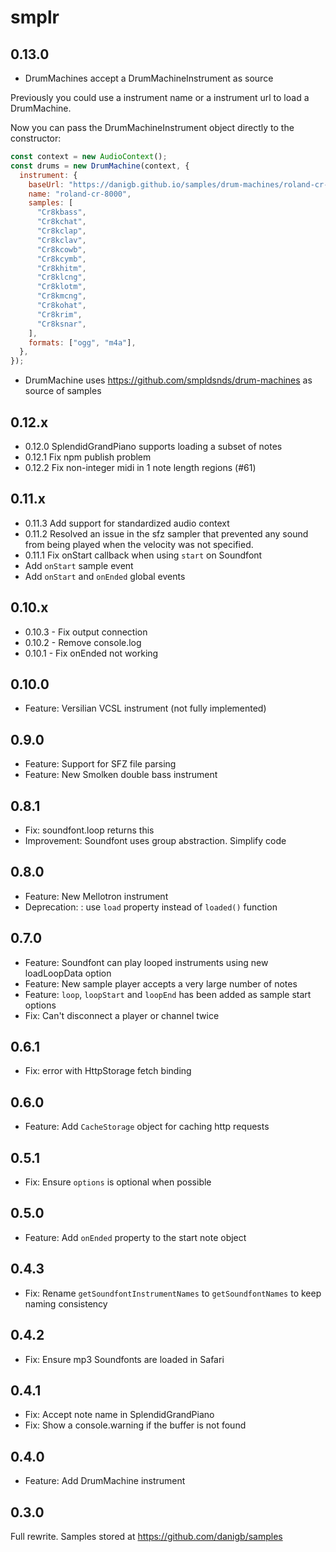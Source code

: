 # smplr

## 0.13.0

- DrumMachines accept a DrumMachineInstrument as source

Previously you could use a instrument name or a instrument url to load a DrumMachine.

Now you can pass the DrumMachineInstrument object directly to the constructor:

```js
const context = new AudioContext();
const drums = new DrumMachine(context, {
  instrument: {
    baseUrl: "https://danigb.github.io/samples/drum-machines/roland-cr-8000/",
    name: "roland-cr-8000",
    samples: [
      "Cr8kbass",
      "Cr8kchat",
      "Cr8kclap",
      "Cr8kclav",
      "Cr8kcowb",
      "Cr8kcymb",
      "Cr8khitm",
      "Cr8klcng",
      "Cr8klotm",
      "Cr8kmcng",
      "Cr8kohat",
      "Cr8krim",
      "Cr8ksnar",
    ],
    formats: ["ogg", "m4a"],
  },
});
```

- DrumMachine uses https://github.com/smpldsnds/drum-machines as source of samples

## 0.12.x

- 0.12.0 SplendidGrandPiano supports loading a subset of notes
- 0.12.1 Fix npm publish problem
- 0.12.2 Fix non-integer midi in 1 note length regions (#61)

## 0.11.x

- 0.11.3 Add support for standardized audio context
- 0.11.2 Resolved an issue in the sfz sampler that prevented any sound from being played when the velocity was not specified.
- 0.11.1 Fix onStart callback when using `start` on Soundfont
- Add `onStart` sample event
- Add `onStart` and `onEnded` global events

## 0.10.x

- 0.10.3 - Fix output connection
- 0.10.2 - Remove console.log
- 0.10.1 - Fix onEnded not working

## 0.10.0

- Feature: Versilian VCSL instrument (not fully implemented)

## 0.9.0

- Feature: Support for SFZ file parsing
- Feature: New Smolken double bass instrument

## 0.8.1

- Fix: soundfont.loop returns this
- Improvement: Soundfont uses group abstraction. Simplify code

## 0.8.0

- Feature: New Mellotron instrument
- Deprecation: : use `load` property instead of `loaded()` function

## 0.7.0

- Feature: Soundfont can play looped instruments using new loadLoopData option
- Feature: New sample player accepts a very large number of notes
- Feature: `loop`, `loopStart` and `loopEnd` has been added as sample start options
- Fix: Can't disconnect a player or channel twice

## 0.6.1

- Fix: error with HttpStorage fetch binding

## 0.6.0

- Feature: Add `CacheStorage` object for caching http requests

## 0.5.1

- Fix: Ensure `options` is optional when possible

## 0.5.0

- Feature: Add `onEnded` property to the start note object

## 0.4.3

- Fix: Rename `getSoundfontInstrumentNames` to `getSoundfontNames` to keep naming consistency

## 0.4.2

- Fix: Ensure mp3 Soundfonts are loaded in Safari

## 0.4.1

- Fix: Accept note name in SplendidGrandPiano
- Fix: Show a console.warning if the buffer is not found

## 0.4.0

- Feature: Add DrumMachine instrument

## 0.3.0

Full rewrite. Samples stored at https://github.com/danigb/samples
